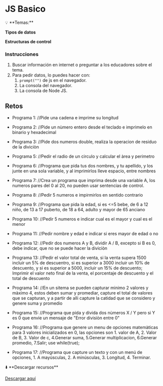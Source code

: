 # JS Basico

<!-- -- TODO: firts section -->
<section class="mark-flex-2">

<aside>
💡 **Temas:**

**Tipos de datos**

**Estructuras de control**

</aside>

<div>

### Instrucciones

1. Buscar información en internet o preguntar a los educadores sobre el tema.
1. Para pedir datos, lo puedes hacer con:
    1. <code>prompt("")</code> de js en el navegador.
    1. La consola del navegador.
    1. La consola de Node JS.

</div>
</section>

## Retos

<!-- -- TODO: Challenges -->
<div class="mark-code">

- Programa 1: //Pide una cadena e imprime su longitud 

- Programa 2: //Pide un nùmero entero desde el teclado e imprimelo en binario y hexadecimal

- Programa 3: //Pide dos numeros double, realiza la operacion de residuo de la diviciòn 

- Programa 5: //Pedir el radio de un circulo y calcular el àrea y perimetro

- Programa 6: //Programa que pida tus dos nombres, y tu apellido, y los junte en una sola variable, y al imprimirlos lleve espacio, entre nombres

- Programa 7: //Crea un programa que imprima desde una variable A, los numeros pares del 0 al 20, no pueden usar sentencias de control.

- Programa 8: //Pedir 5 numeros e impirmirlos en sentido contrario

- Programa 9: //Programa que pida la edad, si es <=5 bebe, de 6 a 12 niño, de 13 a 17 puberto, de 18 a 64, adulto y mayor de 65 anciano

- Programa 10: //Pedir 5 numeros e indicar cual es el mayor y cual es el menor

- Programa 11: //Pedir nombre y edad e indicar si eres mayor de edad o no

- Programa 12: //Pedir dos numeros A y B, dividir A / B, excepto si B es 0, debe indicar, que no se puede hacer la diviciòn 

- Programa 13: //Pedir el valor total de venta, si la venta supera 1500 incluir un 5% de descuentro, si es superior a 3000 incluir un 10% de descuento, y si es superior a 5000, incluir un 15% de descuento; Imprimir el valor neto final de la venta, el porcentaje de descuento y el total de descuento

- Programa 14: //En un sitema se pueden capturar minimo 2 valores y màximo 4, estos deben sumar y promediar, capture el total de valores que se capturan, y a partir de alli capture la catidad que se considero y genere suma y promedio

- Programa 15: //Programa que pida y divida dos nùmeros X  / Y pero si Y es 0 que envie un mensaje de "Error divisiòn entre 0"

- Programa 16: //Programa que genere un menu de opciones matemàticas para 3 valores inicializados en 0, las opciones son 1. valor de A, 2. Valor de B, 3. Valor de c, 4.Generar suma, 5.Generar multiplicacion, 6.Generar promedio, 7.Salir; use while(true);

- Programa 17: //Programa que capture un texto y con un menú de opciones, 1. A mayúsculas, 2. A minúsculas, 3. Longitud, 4. Terminar. 

</div>

<aside>
⬇️ **Descargar recursos**

<a href="./resources/05__Js_Basico.rar" download>Descargar aquí</a>

</aside>